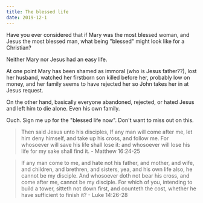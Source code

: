 ```yaml
---
title: The blessed life
date: 2019-12-1
---
```


Have you ever considered that if Mary was the most blessed woman, and Jesus the most blessed man, what being "blessed" might look like for a Christian?

Neither Mary nor Jesus had an easy life.

At one point Mary has been shamed as immoral (who is Jesus father??), lost her husband, watched her firstborn son killed before her, probably low on money, and her family seems to have rejected her so John takes her in at Jesus request.

On the other hand, basically everyone abandoned, rejected, or hated Jesus and left him to die alone. Even his own family.

Ouch. Sign me up for the "blessed life now". Don't want to miss out on this.

> Then said Jesus unto his disciples, If any man will come after me, let him deny himself, and take up his cross, and follow me. For whosoever will save his life shall lose it: and whosoever will lose his life for my sake shall find it. - Matthew 16:24-25

> If any man come to me, and hate not his father, and mother, and wife, and children, and brethren, and sisters, yea, and his own life also, he cannot be my disciple. And whosoever doth not bear his cross, and come after me, cannot be my disciple. For which of you, intending to build a tower, sitteth not down first, and counteth the cost, whether he have sufficient to finish it? - Luke 14:26-28
